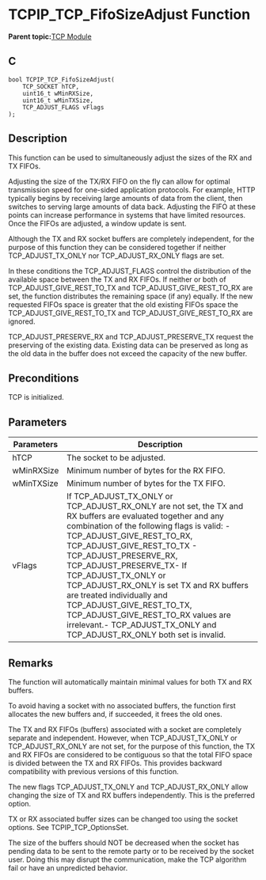 # TCPIP\_TCP\_FifoSizeAdjust Function

**Parent topic:**[TCP Module](GUID-9461917B-27CE-44ED-80DB-67D963896E8F.md)

## C

```
bool TCPIP_TCP_FifoSizeAdjust(
    TCP_SOCKET hTCP, 
    uint16_t wMinRXSize, 
    uint16_t wMinTXSize, 
    TCP_ADJUST_FLAGS vFlags
);
```

## Description

This function can be used to simultaneously adjust the sizes of the RX and TX FIFOs.

Adjusting the size of the TX/RX FIFO on the fly can allow for optimal transmission speed for one-sided application protocols. For example, HTTP typically begins by receiving large amounts of data from the client, then switches to serving large amounts of data back. Adjusting the FIFO at these points can increase performance in systems that have limited resources. Once the FIFOs are adjusted, a window update is sent.

Although the TX and RX socket buffers are completely independent, for the purpose of this function they can be considered together if neither TCP\_ADJUST\_TX\_ONLY nor TCP\_ADJUST\_RX\_ONLY flags are set.

In these conditions the TCP\_ADJUST\_FLAGS control the distribution of the available space between the TX and RX FIFOs. If neither or both of TCP\_ADJUST\_GIVE\_REST\_TO\_TX and TCP\_ADJUST\_GIVE\_REST\_TO\_RX are set, the function distributes the remaining space \(if any\) equally. If the new requested FIFOs space is greater that the old existing FIFOs space the TCP\_ADJUST\_GIVE\_REST\_TO\_TX and TCP\_ADJUST\_GIVE\_REST\_TO\_RX are ignored.

TCP\_ADJUST\_PRESERVE\_RX and TCP\_ADJUST\_PRESERVE\_TX request the preserving of the existing data. Existing data can be preserved as long as the old data in the buffer does not exceed the capacity of the new buffer.

## Preconditions

TCP is initialized.

## Parameters

|Parameters|Description|
|----------|-----------|
|hTCP|The socket to be adjusted.|
|wMinRXSize|Minimum number of bytes for the RX FIFO.|
|wMinTXSize|Minimum number of bytes for the TX FIFO.|
|vFlags|If TCP\_ADJUST\_TX\_ONLY or TCP\_ADJUST\_RX\_ONLY are not set, the TX and RX buffers are evaluated together and any combination of the following flags is valid: - TCP\_ADJUST\_GIVE\_REST\_TO\_RX, TCP\_ADJUST\_GIVE\_REST\_TO\_TX - TCP\_ADJUST\_PRESERVE\_RX, TCP\_ADJUST\_PRESERVE\_TX- If TCP\_ADJUST\_TX\_ONLY or TCP\_ADJUST\_RX\_ONLY is set TX and RX buffers are treated individually and TCP\_ADJUST\_GIVE\_REST\_TO\_TX, TCP\_ADJUST\_GIVE\_REST\_TO\_RX values are irrelevant.- TCP\_ADJUST\_TX\_ONLY and TCP\_ADJUST\_RX\_ONLY both set is invalid.|

## Remarks

The function will automatically maintain minimal values for both TX and RX buffers.

To avoid having a socket with no associated buffers, the function first allocates the new buffers and, if succeeded, it frees the old ones.

The TX and RX FIFOs \(buffers\) associated with a socket are completely separate and independent. However, when TCP\_ADJUST\_TX\_ONLY or TCP\_ADJUST\_RX\_ONLY are not set, for the purpose of this function, the TX and RX FIFOs are considered to be contiguous so that the total FIFO space is divided between the TX and RX FIFOs. This provides backward compatibility with previous versions of this function.

The new flags TCP\_ADJUST\_TX\_ONLY and TCP\_ADJUST\_RX\_ONLY allow changing the size of TX and RX buffers independently. This is the preferred option.

TX or RX associated buffer sizes can be changed too using the socket options. See TCPIP\_TCP\_OptionsSet.

The size of the buffers should NOT be decreased when the socket has pending data to be sent to the remote party or to be received by the socket user. Doing this may disrupt the communication, make the TCP algorithm fail or have an unpredicted behavior.

